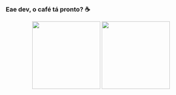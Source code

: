### Eae dev, o café tá pronto? ☕

<div align="center">
  <img height="180em" src="https://github-readme-stats.vercel.app/api?username=iagoth&show_icons=true&theme=tokyonight&include_all_commits=true&count_private=true"/>
  <img height="180em" src="https://github-readme-stats.vercel.app/api/top-langs/?username=iagoth&layout=compact&langs_count=16&theme=tokyonight"/>
</div>

<!--
**iagothz/iagothz** is a ✨ _special_ ✨ repository because its `README.md` (this file) appears on your GitHub profile.

Here are some ideas to get you started:

- 🔭 I’m currently working on ...
- 🌱 I’m currently learning ...
- 👯 I’m looking to collaborate on ...
- 🤔 I’m looking for help with ...
- 💬 Ask me about ...
- 📫 How to reach me: ...
- 😄 Pronouns: ...
- ⚡ Fun fact: ...
-->
